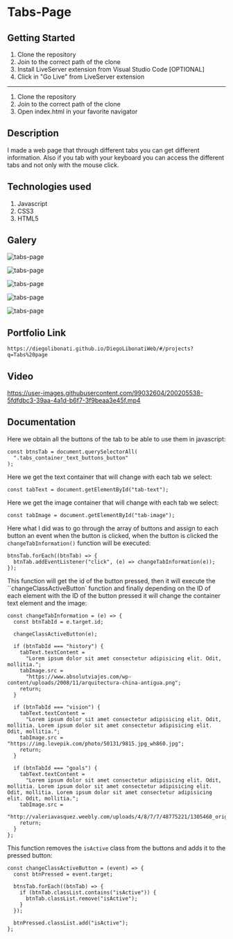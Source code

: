 # Tabs-Page

## Getting Started

1. Clone the repository
2. Join to the correct path of the clone
3. Install LiveServer extension from Visual Studio Code [OPTIONAL]
4. Click in "Go Live" from LiveServer extension

---

1. Clone the repository
2. Join to the correct path of the clone
3. Open index.html in your favorite navigator

## Description

I made a web page that through different tabs you can get different information. Also if you tab with your keyboard you can access the different tabs and not only with the mouse click.

## Technologies used

1. Javascript
2. CSS3
3. HTML5

## Galery

![tabs-page](https://raw.githubusercontent.com/DiegoLibonati/DiegoLibonatiWeb/main/data/projects/Javascript/Imagenes/tabs2-0.jpg)

![tabs-page](https://raw.githubusercontent.com/DiegoLibonati/DiegoLibonatiWeb/main/data/projects/Javascript/Imagenes/tabs2-1.jpg)

![tabs-page](https://raw.githubusercontent.com/DiegoLibonati/DiegoLibonatiWeb/main/data/projects/Javascript/Imagenes/tabs2-2.jpg)

![tabs-page](https://raw.githubusercontent.com/DiegoLibonati/DiegoLibonatiWeb/main/data/projects/Javascript/Imagenes/tabs2-3.jpg)

![tabs-page](https://raw.githubusercontent.com/DiegoLibonati/DiegoLibonatiWeb/main/data/projects/Javascript/Imagenes/tabs2-4.jpg)

## Portfolio Link

`https://diegolibonati.github.io/DiegoLibonatiWeb/#/projects?q=Tabs%20page`

## Video

https://user-images.githubusercontent.com/99032604/200205538-5fdfdbc3-39aa-4a1d-b6f7-3f9beaa3e45f.mp4

## Documentation

Here we obtain all the buttons of the tab to be able to use them in javascript:

```
const btnsTab = document.querySelectorAll(
  ".tabs_container_text_buttons_button"
);
```

Here we get the text container that will change with each tab we select:

```
const tabText = document.getElementById("tab-text");
```

Here we get the image container that will change with each tab we select:

```
const tabImage = document.getElementById("tab-image");
```

Here what I did was to go through the array of buttons and assign to each button an event when the button is clicked, when the button is clicked the `changeTabInformation()` function will be executed:

```
btnsTab.forEach((btnTab) => {
  btnTab.addEventListener("click", (e) => changeTabInformation(e));
});
```

This function will get the id of the button pressed, then it will execute the ``changeClassActiveButton` function and finally depending on the ID of each element with the ID of the button pressed it will change the container text element and the image:

```
const changeTabInformation = (e) => {
  const btnTabId = e.target.id;

  changeClassActiveButton(e);

  if (btnTabId === "history") {
    tabText.textContent =
      "Lorem ipsum dolor sit amet consectetur adipisicing elit. Odit, mollitia.";
    tabImage.src =
      "https://www.absolutviajes.com/wp-content/uploads/2008/11/arquitectura-china-antigua.png";
    return;
  }

  if (btnTabId === "vision") {
    tabText.textContent =
      "Lorem ipsum dolor sit amet consectetur adipisicing elit. Odit, mollitia. Lorem ipsum dolor sit amet consectetur adipisicing elit. Odit, mollitia.";
    tabImage.src = "https://img.lovepik.com/photo/50131/9815.jpg_wh860.jpg";
    return;
  }

  if (btnTabId === "goals") {
    tabText.textContent =
      "Lorem ipsum dolor sit amet consectetur adipisicing elit. Odit, mollitia. Lorem ipsum dolor sit amet consectetur adipisicing elit. Odit, mollitia. Lorem ipsum dolor sit amet consectetur adipisicing elit. Odit, mollitia.";
    tabImage.src =
      "http://valeriavasquez.weebly.com/uploads/4/8/7/7/48775221/1305460_orig.jpg";
    return;
  }
};
```

This function removes the `isActive` class from the buttons and adds it to the pressed button:

```
const changeClassActiveButton = (event) => {
  const btnPressed = event.target;

  btnsTab.forEach((btnTab) => {
    if (btnTab.classList.contains("isActive")) {
      btnTab.classList.remove("isActive");
    }
  });

  btnPressed.classList.add("isActive");
};

```
